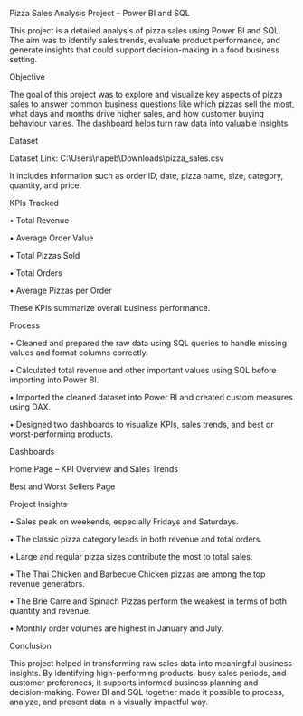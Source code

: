 Pizza Sales Analysis Project – Power BI and SQL

This project is a detailed analysis of pizza sales using Power BI and SQL. The aim was to identify sales trends, evaluate product performance, and generate insights that could support decision-making in a food business setting.

Objective

The goal of this project was to explore and visualize key aspects of pizza sales to answer common business questions like which pizzas sell the most, what days and months drive higher sales, and how customer buying behaviour varies. The dashboard helps turn raw data into valuable insights

Dataset

Dataset Link: C:\Users\napeb\Downloads\pizza_sales.csv

It includes information such as order ID, date, pizza name, size, category, quantity, and price.

KPIs Tracked

•	Total Revenue

•	Average Order Value

•	Total Pizzas Sold

•	Total Orders

•	Average Pizzas per Order

These KPIs summarize overall business performance.

Process

•	Cleaned and prepared the raw data using SQL queries to handle missing values and format columns correctly.

•	Calculated total revenue and other important values using SQL before importing into Power BI.

•	Imported the cleaned dataset into Power BI and created custom measures using DAX.

•	Designed two dashboards to visualize KPIs, sales trends, and best or worst-performing products.

Dashboards

Home Page – KPI Overview and Sales Trends
 
Best and Worst Sellers Page
 
Project Insights

•	Sales peak on weekends, especially Fridays and Saturdays.

•	The classic pizza category leads in both revenue and total orders.

•	Large and regular pizza sizes contribute the most to total sales.

•	The Thai Chicken and Barbecue Chicken pizzas are among the top revenue generators.

•	The Brie Carre and Spinach Pizzas perform the weakest in terms of both quantity and revenue.

•	Monthly order volumes are highest in January and July.

Conclusion

This project helped in transforming raw sales data into meaningful business insights. By identifying high-performing products, busy sales periods, and customer preferences, it supports informed business planning and decision-making. Power BI and SQL together made it possible to process, analyze, and present data in a visually impactful way.


